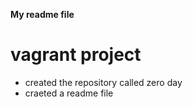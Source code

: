 **My readme file**
# vagrant project
* created the repository called zero day
* craeted a readme file
